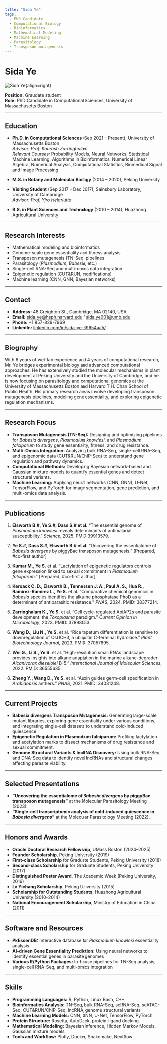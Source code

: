 ```yaml
---
title: "Sida Ye"
tags:
  - PhD Candidate
  - Computational Biology
  - Bioinformatics
  - Mathematical Modeling
  - Machine Learning
  - Parasitology
  - Transposon mutagenesis
---
```


# **Sida Ye**

![Sida Ye](https://media.licdn.com/dms/image/v2/C5103AQFsmvZ3AF6G3g/profile-displayphoto-shrink_800_800/profile-displayphoto-shrink_800_800/0/1565708124632?e=1746662400&v=beta&t=GJ298qXpdQvwfMdpp8SF2dJnPeM28EGeDbqXWAXc3-o){align=right}

**Position:** Graudate student  
**Role:** PhD Candidate in Computational Sciences, University of Massachusetts Boston

---

## **Education**

- **Ph.D. in Computational Sciences** (Sep 2021 – Present), University of Massachusetts Boston  
  *Advisor: Prof. Kourosh Zarringhalam*  
  *Relevant Courses:* Probability Models, Neural Networks, Statistical Machine Learning, Algorithms in Bioinformatics, Numerical Linear Algebra, Numerical Analysis, Computational Statistics, Biomedical Signal and Image Processing

- **M.S. in Botany and Molecular Biology** (2014 – 2020), Peking University

- **Visiting Student** (Sep 2017 – Dec 2017), Sainsbury Laboratory, University of Cambridge  
  *Advisor: Prof. Yjro Helariutta*

- **B.S. in Plant Sciences and Technology** (2010 – 2014), Huazhong Agricultural University

---

## **Research Interests**

- Mathematical modeling and bioinformatics
- Genome-scale gene essentiality and fitness analysis
- Transposon mutagenesis (TN-Seq) pipelines
- Parasitology (*Plasmodium*, *Babesia*, etc.)
- Single-cell RNA-Seq and multi-omics data integration
- Epigenetic regulation (CUT&RUN, modifications)
- Machine learning (CNN, GNN, Bayesian networks)

---

## **Contact**

- **Address:** 48 Creighton St., Cambridge, MA 02140, USA  
- **Email:** [sida_ye@hsph.harvard.edu](mailto:sida_ye@hsph.harvard.edu) / [sida.ye001@umb.edu](mailto:sida.ye001@umb.edu)  
- **Phone:** +1 857-829-7969  
- **LinkedIn:** [linkedin.com/in/sida-ye-69654aa5/](https://www.linkedin.com/in/sida-ye-69654aa5/)

---

## **Biography**

With 6 years of wet-lab experience and 4 years of computational research, Mr. Ye bridges experimental biology and advanced computational approaches. He has extensively studied the molecular mechanisms in plant development at Peking University and the University of Cambridge, and he is now focusing on parasitology and computational genomics at the University of Massachusetts Boston and Harvard T.H. Chan School of Public Health. His primary research areas involve developing transposon mutagenesis pipelines, modeling gene essentiality, and exploring epigenetic regulation mechanisms.

---

## **Research Focus**

- **Transposon Mutagenesis (TN-Seq):** Designing and optimizing pipelines for *Babesia divergens*, *Plasmodium knowlesi*, and *Plasmodium falciparum* to study gene essentiality, fitness, and drug resistance.
- **Multi-Omics Integration:** Analyzing bulk RNA-Seq, single-cell RNA-Seq, and epigenomic data (CUT&RUN/ChIP-Seq) to understand gene regulation and pathway dynamics.
- **Computational Methods:** Developing Bayesian network-based and Gaussian mixture models to quantify essential genes and detect structural variants.
- **Machine Learning:** Applying neural networks (CNN, GNN), U-Net, TensorFlow, and PyTorch for image segmentation, gene prediction, and multi-omics data analysis.

---

## **Publications**

1. **Elsworth B.#, Ye S.#, Dass S.# et al.** “The essential genome of *Plasmodium knowlesi* reveals determinants of antimalarial susceptibility.” *Science*, 2025. PMID:39913579.

2. **Ye S.#, Dass S.#, Elsworth B.# et al.** “Uncovering the essentialome of *Babesia divergens* by piggyBac transposon mutagenesis.” [Prepared, #co-first author]

3. **Kumar M., Ye S.** et al. “Lactylation of epigenetic regulators controls gene expression linked to sexual commitment in *Plasmodium falciparum*.” [Prepared, #co-first author]

4. **Keroack C. D., Elsworth B., Tennessen J. A., Paul A. S., Hua R., Ramirez-Ramirez L., Ye S.** et al. “Comparative chemical genomics in *Babesia* species identifies the alkaline phosphatase PhoD as a determinant of antiparasitic resistance.” *PNAS*, 2024. PMID: 38377214.

5. **Zarringhalam K., Ye S.** et al. “Cell cycle-regulated ApiAP2s and parasite development: the *Toxoplasma* paradigm.” *Current Opinion in Microbiology*, 2023. PMID: 37898053.

6. **Wang D., Liu N., Ye S.** et al. “Rice tapetum differentiation is sensitive to downregulation of OsUCH3, a ubiquitin C-terminal hydrolase.” *Plant Biotechnology Journal*, 2023. PMID: 37057895.

7. **Wei G., Li S., Ye S.** et al. “High-resolution small RNAs landscape provides insights into alkane adaptation in the marine alkane-degrader *Alcanivorax dieselolei* B-5.” *International Journal of Molecular Sciences*, 2022. PMID: 36555635.

8. **Zheng Y., Wang D., Ye S.** et al. “Auxin guides germ-cell specification in *Arabidopsis* anthers.” *PNAS*, 2021. PMID: 34031248.

---

## **Current Projects**

- **Babesia divergens Transposon Mutagenesis:** Generating large-scale mutant libraries, exploring gene essentiality under various conditions, and integrating single-cell datasets to understand cold-induced quiescence.
- **Epigenetic Regulation in Plasmodium falciparum:** Profiling lactylation and acetylation marks to dissect mechanisms of drug resistance and sexual commitment.
- **Genome Structural Variants & lncRNA Discovery:** Using bulk RNA-Seq and DNA-Seq data to identify novel lncRNAs and structural changes affecting parasite viability.

---

## **Selected Presentations**

- **“Uncovering the essentialome of *Babesia divergens* by piggyBac transposon mutagenesis”** at the Molecular Parasitology Meeting (2023).
- **“Single-cell transcriptomic analysis of cold-induced quiescence in *Babesia divergens*”** at the Molecular Parasitology Meeting (2022).

---

## **Honors and Awards**

- **Oracle Doctoral Research Fellowship**, UMass Boston (2024–2025)
- **Founder Scholarship**, Peking University (2019)
- **First-class Scholarship** for Graduate Students, Peking University (2018)
- **Second-class Scholarship** for Graduate Students, Peking University (2017)
- **Distinguished Poster Award**, The Academic Week (Peking University, 2016)
- **Lv Yichang Scholarship**, Peking University (2015)
- **Scholarship for Outstanding Students**, Huazhong Agricultural University (2010–2014)
- **National Encouragement Scholarship**, Ministry of Education in China (2011)

---

## **Software and Resources**

- **PkEssenDB:** Interactive database for *Plasmodium knowlesi* essentiality analysis
- **AI-driven Gene Essentiality Prediction:** Using neural networks to identify essential genes in parasite genomes
- **Various R/Python Packages:** In-house pipelines for TN-Seq analysis, single-cell RNA-Seq, and multi-omics integration

---

## **Skills**

- **Programming Languages:** R, Python, Linux Bash, C++
- **Bioinformatics Analysis:** TN-Seq, bulk RNA-Seq, scRNA-Seq, scATAC-Seq, CUT&RUN/ChIP-Seq, lncRNA, genome structural variants
- **Machine Learning Models:** CNN, GNN, U-Net, TensorFlow, PyTorch
- **Protein Structure:** Rosetta, AutoDock, protein-ligand docking
- **Mathematical Modeling:** Bayesian inference, Hidden Markov Models, Gaussian mixture models
- **Tools and Workflow:** Plotly, Docker, Snakemake, Nextflow
